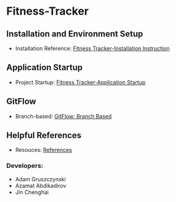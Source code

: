 # Fitness-Tracker

## Installation and Environment Setup
* Installation Reference: [Fitness Tracker-Installation Instruction]

## Application Startup
* Project Startup: [Fitness Tracker-Application Startup]

## GitFlow
* Branch-based: [GitFlow: Branch Based]

## Helpful References
* Resouces: [References]

### Developers:
* Adam Gruszczynski
* Azamat Abdikadirov
* Jin Chenghai

[Fitness Tracker-Installation Instruction]: https://docs.google.com/document/d/1hLBrs8uGetZvZdlCgjp_9BqHHWTzG0pi9vs8-C9BYj4/edit?usp=sharing "Fitness Tracker-Installation Instruction Google Doc"
[Fitness Tracker-Application Startup]: https://docs.google.com/document/d/19WyQP-Vi1JfnQoRQPqHTGIpaCogYTnJtlDgPGQgpREw/edit?usp=sharing "Fitness Tracker-Application Startup Google Doc"
[GitFlow: Branch Based]: https://docs.google.com/drawings/d/1ANZTID67H_mmf_MTYSxlZE2KNc95_cqfgqBhZ8PyLn4/edit?usp=sharing "GitFlow: Branch Based Google Draw"
[References]: https://docs.google.com/document/d/1DTWOU-ljncRoRfbeT8plEgTmxuofk83EZIA4vlmJsIc/edit?usp=sharing "References Google Doc"

